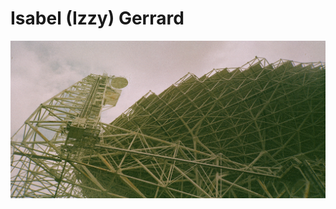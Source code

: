 # Isabel (Izzy) Gerrard

![Header Image](https://github.com/isabelgerrard/isabelgerrard/blob/main/images/gbt-undershot.png)
